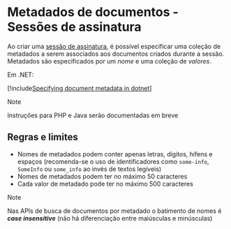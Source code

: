 ﻿# Metadados de documentos - Sessões de assinatura

Ao criar uma [sessão de assinatura](index.md), é possível especificar uma coleção de metadados a serem associados aos documentos
criados durante a sessão. Metadados são especificados por um *nome* e uma coleção de *valores*.

Em .NET:

[!include[Specifying document metadata in dotnet](../../../../../../includes/rest-pki/core/signature-sessions/document-metadata-dotnet.md)]

> [!NOTE]
> Instruções para PHP e Java serão documentadas em breve

## Regras e limites

* Nomes de metadados podem conter apenas letras, dígitos, hífens e espaços (recomenda-se o uso de identificadores como `some-info`, `SomeInfo` ou `some_info` ao invés de textos legíveis)
* Nomes de metadados podem ter no máximo 50 caracteres
* Cada valor de metadado pode ter no máximo 500 caracteres

> [!NOTE]
> Nas APIs de busca de documentos por metadado o batimento de nomes é ***case insensitive*** (não há diferenciação entre maiúsculas e minúsculas)
